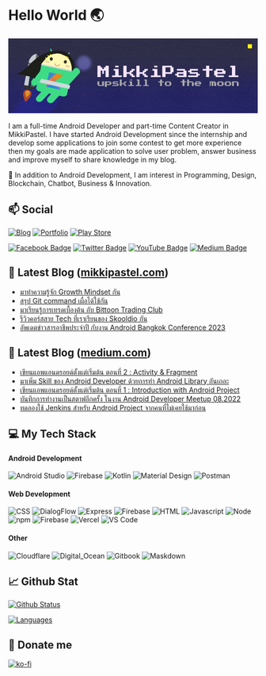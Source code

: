 # Hello World 🌏

![Banner](/image/github_banner.png)

I am a full-time Android Developer and part-time Content Creator in MikkiPastel. I have started Android Development since the internship and develop some applications to join some contest to get more experience then my goals are made application to solve user problem, answer business and improve myself to share knowledge in my blog. 

🌱 In addition to Android Development, I am interest in Programming, Design, Blockchain, Chatbot, Business & Innovation.

## 📫 Social
[![Blog](https://img.shields.io/website?color=B71D25&style=flat-square&up_message=Blog&url=https%3A%2F%2Fmikkipastel.com)](https://mikkipastel.com)
[![Portfolio](https://img.shields.io/website?color=FF9999&style=flat-square&up_message=Portfolio&url=https%3A%2F%2Fmikkipastel.web.app)](https://mikkipastel.web.app)
[![Play Store](https://img.shields.io/website?color=48ff48&style=flat-square&up_message=Play%20Store&url=https%3A%2F%2Fplay.google.com/store/apps/dev?id=6950665064391537398)](https://play.google.com/store/apps/dev?id=6950665064391537398)

[![Facebook Badge](https://img.shields.io/badge/-MikkiPastel-blue?style=flat&logo=Facebook&logoColor=white&link=https://www.facebook.com/mikkipastel/)](https://www.facebook.com/mikkipastel)
[![Twitter Badge](https://img.shields.io/badge/-@mikkipastel-00acee?style=flat&logo=Twitter&logoColor=white)](https://twitter.com/intent/follow?screen_name=mikkipastel "Follow on Twitter")
[![YouTube Badge](https://img.shields.io/badge/-MikkiCoding-FF0000?style=flat&logo=YouTube&logoColor=white)](https://www.youtube.com/channel/UCtGbMSe4i7NJiKQ271Fezcg)
[![Medium Badge](https://img.shields.io/badge/-@minseomikki-black?style=plastic&labelColor=000000&logo=Medium&link=https://medium.com/@minseobingsu/)](https://medium.com/@minseomikki)

## 📖 Latest Blog ([mikkipastel.com](https://www.mikkipastel.com/))
<!-- BLOG:START -->
- [มาทำความรู้จัก Growth Mindset กัน](https://www.mikkipastel.com/what-is-growth-mindset/)
- [สรุป Git command เผื่อได้ใช้กัน](https://www.mikkipastel.com/git-command-summary/)
- [มาเรียนรู้การเทรดเบื้องต้น กับ Bittoon Trading Club](https://www.mikkipastel.com/beginner-trading-bittoon-trading-club/)
- [รีวิวคอร์สสาย Tech ที่เราเรียนของ Skooldio กัน](https://www.mikkipastel.com/review-skooldio-tech-course/)
- [อัพเดตข่าวสารอาชีพประจำปี กับงาน Android Bangkok Conference 2023](https://www.mikkipastel.com/android-bangkok-conference-2023/)
<!-- BLOG:END -->

## 📖 Latest Blog ([medium.com](https://medium.com/@minseobingsu))
<!-- MEDIUM:START -->
- [เขียนแอพแอนดรอยด์ตั้งแต่เริ่มต้น ตอนที่ 2 : Activity &amp; Fragment](https://developers.ascendcorp.com/basic-android-development-ep-2-activity-44e335020e8b?source=rss-606b11313ec7------2)
- [มาเพิ่ม Skill ของ Android Developer ด้วยการทำ Android Library กันเถอะ](https://developers.ascendcorp.com/level-up-with-android-library-for-android-developer-c80ab0c3c346?source=rss-606b11313ec7------2)
- [เขียนแอพแอนดรอยด์ตั้งแต่เริ่มต้น ตอนที่ 1 : Introduction with Android Project](https://developers.ascendcorp.com/basic-android-development-ep-1-introduction-with-android-project-fbf754bb4d3a?source=rss-606b11313ec7------2)
- [บันทึกการทำงานเป็นสตาฟอีกครั้ง ในงาน Android Developer Meetup 08.2022](https://medium.com/android-developer-meetup-th/diary-of-staff-at-android-developer-meetup-08-2022-by-mikkipastel-b22d6f89b50?source=rss-606b11313ec7------2)
- [ทดลองใช้ Jenkins สำหรับ Android Project จากคนที่ไม่เคยใช้มาก่อน](https://medium.com/mikkipastel/run-ci-for-android-project-in-jenkins-fc16da9ef763?source=rss-606b11313ec7------2)
<!-- MEDIUM:END -->

## 💻 My Tech Stack

#### Android Development
![Android Studio](https://img.shields.io/badge/Android_Studio-3DDC84?style=for-the-badge&logo=android-studio&logoColor=white)
![Firebase](https://img.shields.io/badge/firebase-ffca28?style=for-the-badge&logo=firebase&logoColor=black)
![Kotlin](https://img.shields.io/badge/Kotlin-0095D5?&style=for-the-badge&logo=kotlin&logoColor=white)
![Material Design](https://img.shields.io/badge/material%20design-757575?style=for-the-badge&logo=material%20design&logoColor=white)
![Postman](https://img.shields.io/badge/Postman-FF6C37?style=for-the-badge&logo=Postman&logoColor=white)

#### Web Development
![CSS](https://img.shields.io/badge/CSS3-1572B6?style=for-the-badge&logo=css3&logoColor=white)
![DialogFlow](https://img.shields.io/badge/dialogflow-FF9800?style=for-the-badge&logo=dialogflow&logoColor=white)
![Express](https://img.shields.io/badge/Express.js-000000?style=for-the-badge&logo=express&logoColor=white)
![Firebase](https://img.shields.io/badge/firebase-ffca28?style=for-the-badge&logo=firebase&logoColor=black)
![HTML](https://img.shields.io/badge/HTML5-E34F26?style=for-the-badge&logo=html5&logoColor=white)
![Javascript](https://img.shields.io/badge/JavaScript-323330?style=for-the-badge&logo=javascript&logoColor=F7DF1E)
![Node](https://img.shields.io/badge/Node.js-339933?style=for-the-badge&logo=nodedotjs&logoColor=white)
![npm](https://img.shields.io/badge/npm-CB3837?style=for-the-badge&logo=npm&logoColor=white)
![Firebase](https://img.shields.io/badge/firebase-ffca28?style=for-the-badge&logo=firebase&logoColor=black)
![Vercel](https://img.shields.io/badge/Vercel-000000?style=for-the-badge&logo=vercel&logoColor=white)
![VS Code](https://img.shields.io/badge/Visual_Studio_Code-0078D4?style=for-the-badge&logo=visual%20studio%20code&logoColor=white)

#### Other
![Cloudflare](https://img.shields.io/badge/Cloudflare-F38020?style=for-the-badge&logo=Cloudflare&logoColor=white)
![Digital_Ocean](https://img.shields.io/badge/Digital_Ocean-0080FF?style=for-the-badge&logo=DigitalOcean&logoColor=white)
![Gitbook](https://img.shields.io/badge/GitBook-7B36ED?style=for-the-badge&logo=gitbook&logoColor=white)
![Maskdown](https://img.shields.io/badge/Markdown-000000?style=for-the-badge&logo=markdown&logoColor=white)

## 📈 Github Stat

[![Github Status](https://github-readme-stats.vercel.app/api?username=mikkipastel&count_private=true&theme=onedark&show_icons=true)](https://github.com/mikkipastel)

[![Languages](https://github-readme-stats.vercel.app/api/top-langs/?username=mikkipastel&layout=compact&langs_count=10&hide_border=true&custom_title=Languages&bg_color=f5f5f5)](https://github.com/mikkipastel)

## 🧧 Donate me

[![ko-fi](https://ko-fi.com/img/githubbutton_sm.svg)](https://ko-fi.com/S6S31VK3J)
